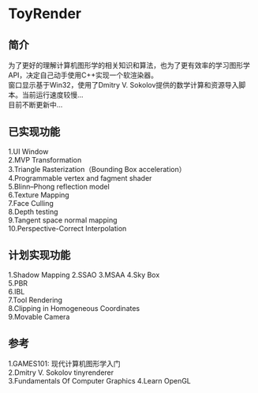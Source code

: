 # ToyRender

## 简介  
为了更好的理解计算机图形学的相关知识和算法，也为了更有效率的学习图形学API，决定自己动手使用C++实现一个软渲染器。  
窗口显示基于Win32，使用了Dmitry V. Sokolov提供的数学计算和资源导入脚本。当前运行速度较慢...  
目前不断更新中...


## 已实现功能  
1.UI Window  
2.MVP Transformation  
3.Triangle Rasterization（Bounding Box acceleration）  
4.Programmable vertex and fagment shader  
5.Blinn–Phong reflection model  
6.Texture Mapping  
7.Face Culling  
8.Depth testing   
9.Tangent space normal mapping  
10.Perspective-Correct Interpolation  

## 计划实现功能  
1.Shadow Mapping
2.SSAO
3.MSAA
4.Sky Box  
5.PBR  
6.IBL  
7.Tool Rendering  
8.Clipping in Homogeneous Coordinates  
9.Movable Camera  

## 参考
1.GAMES101: 现代计算机图形学入门  
2.Dmitry V. Sokolov tinyrenderer  
3.Fundamentals Of Computer Graphics 
4.Learn OpenGL  
